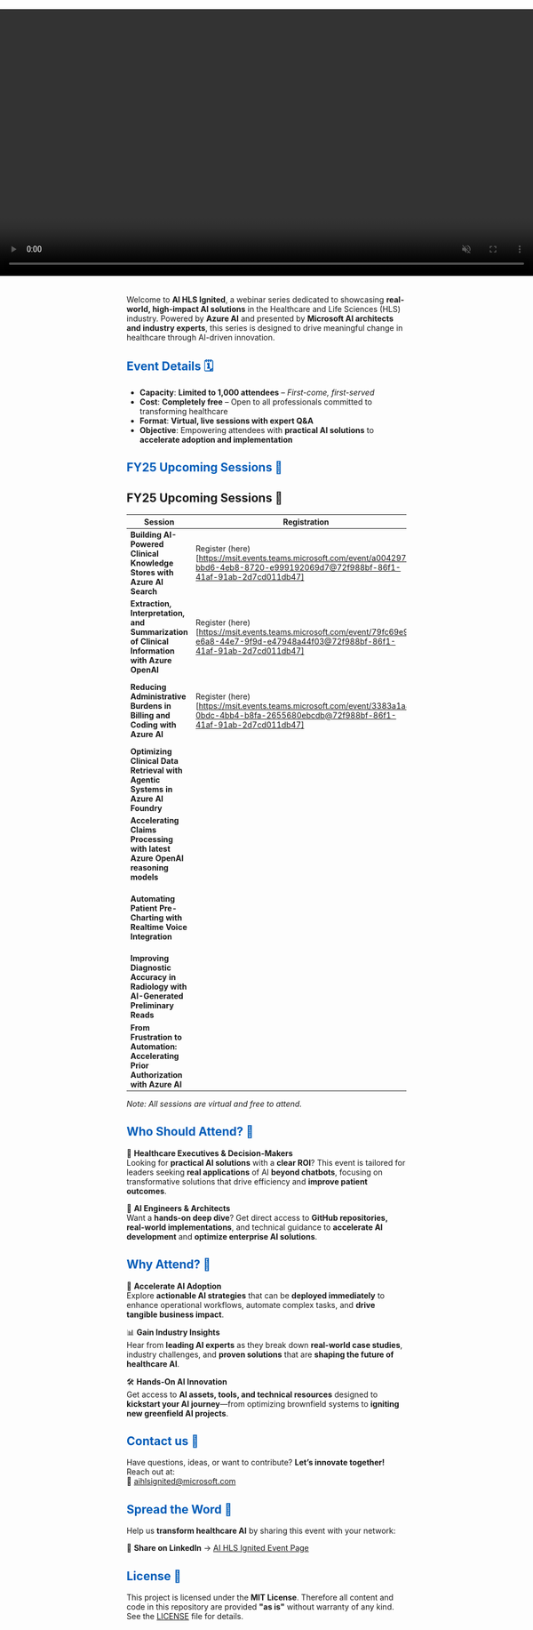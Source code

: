 <!-- Attempt to force the banner to span the entire browser width -->
<div style="
  position: relative;
  left: 50%;
  right: 50%;
  margin-left: -50vw;
  margin-right: -50vw;
  width: 100vw;
  max-width: 100vw;
  overflow: hidden;
  text-align: center;
">
  <video autoplay muted loop playsinline style="width:100%; height:auto;">
    <source src="assets/videos/AI_HLS_Ignited.mp4" type="video/mp4">
    <!-- Fallback image if video is not supported -->
    <img src="assets/images/AI_HLS_Ignited.jpg" alt="AI HLS Ignited Banner">
  </video>
</div>

<br>

Welcome to **AI HLS Ignited**, a webinar series dedicated to showcasing **real-world, high-impact AI solutions** in the Healthcare and Life Sciences (HLS) industry. Powered by **Azure AI** and presented by **Microsoft AI architects and industry experts**, this series is designed to drive meaningful change in healthcare through AI-driven innovation.

## <span style="color:#005cb8;">Event Details 🗓️</span>

- **Capacity**: **Limited to 1,000 attendees** – *First-come, first-served*  
- **Cost**: **Completely free** – Open to all professionals committed to transforming healthcare  
- **Format**: **Virtual, live sessions with expert Q&A**  
- **Objective**: Empowering attendees with **practical AI solutions** to **accelerate adoption and implementation**

## <span style="color:#005cb8;">FY25 Upcoming Sessions 📅</span>

## **FY25 Upcoming Sessions** 📅  

| **Session** | **Registration** | **Time** |
|-------------|------------------|----------|
| **Building AI-Powered Clinical Knowledge Stores with Azure AI Search** | Register (here)[https://msit.events.teams.microsoft.com/event/a0042974-bbd6-4eb8-8720-e999192069d7@72f988bf-86f1-41af-91ab-2d7cd011db47] | Friday, March 14th \| 11:00 AM – 12:00 PM PST \| 1:00 PM – 2:00 PM CT |
| **Extraction, Interpretation, and Summarization of Clinical Information with Azure OpenAI** | Register (here)[https://msit.events.teams.microsoft.com/event/79fc69e9-e6a8-44e7-9f9d-e47948a44f03@72f988bf-86f1-41af-91ab-2d7cd011db47] | Wednesday, March 26th \| 11:00 AM – 12:00 PM PST \| 1:00 PM – 2:00 PM CT |
| **Reducing Administrative Burdens in Billing and Coding with Azure AI** | Register (here)[https://msit.events.teams.microsoft.com/event/3383a1a8-0bdc-4bb4-b8fa-2655680ebcdb@72f988bf-86f1-41af-91ab-2d7cd011db47] | Wednesday, April 9th \| 11:00 AM – 12:00 PM PST \| 1:00 PM – 2:00 PM CT |
| **Optimizing Clinical Data Retrieval with Agentic Systems in Azure AI Foundry** |  | Wednesday, April 23rd \| 11:00 AM – 12:00 PM PST \| 1:00 PM – 2:00 PM CT |
| **Accelerating Claims Processing with latest Azure OpenAI reasoning models** |  | Wednesday, May 14th \| 11:00 AM – 12:00 PM PST \| 1:00 PM – 2:00 PM CT |
| **Automating Patient Pre-Charting with Realtime Voice Integration** |  | Wednesday, May 21st \| 11:00 AM – 12:00 PM PST \| 1:00 PM – 2:00 PM CT |
| **Improving Diagnostic Accuracy in Radiology with AI-Generated Preliminary Reads** |  | Wednesday, June 4th \| 11:00 AM – 12:00 PM PST \| 1:00 PM – 2:00 PM CT |
| **From Frustration to Automation: Accelerating Prior Authorization with Azure AI** |  | Wednesday, June 18th \| 11:00 AM – 12:00 PM PST \| 1:00 PM – 2:00 PM CT |

*Note: All sessions are virtual and free to attend.*

## <span style="color:#005cb8;">Who Should Attend? 🎯</span>

🔹 **Healthcare Executives & Decision-Makers**  
Looking for **practical AI solutions** with a **clear ROI**? This event is tailored for leaders seeking **real applications** of AI **beyond chatbots**, focusing on transformative solutions that drive efficiency and **improve patient outcomes**.

🔹 **AI Engineers & Architects**  
Want a **hands-on deep dive**? Get direct access to **GitHub repositories, real-world implementations**, and technical guidance to **accelerate AI development** and **optimize enterprise AI solutions**.

## <span style="color:#005cb8;">Why Attend? 🌟</span>

🚀 **Accelerate AI Adoption**  
Explore **actionable AI strategies** that can be **deployed immediately** to enhance operational workflows, automate complex tasks, and **drive tangible business impact**.

📊 **Gain Industry Insights**  
Hear from **leading AI experts** as they break down **real-world case studies**, industry challenges, and **proven solutions** that are **shaping the future of healthcare AI**.

🛠 **Hands-On AI Innovation**  
Get access to **AI assets, tools, and technical resources** designed to **kickstart your AI journey**—from optimizing brownfield systems to **igniting new greenfield AI projects**.

## <span style="color:#005cb8;">Contact us 🤝</span>

Have questions, ideas, or want to contribute? **Let’s innovate together!** Reach out at:  
📩 [aihlsignited@microsoft.com](mailto:aihlsignited@microsoft.com)  

## <span style="color:#005cb8;">Spread the Word 📣</span>

Help us **transform healthcare AI** by sharing this event with your network:

🔹 **Share on LinkedIn** → [AI HLS Ignited Event Page](https://www.linkedin.com/events/ai-hls-ignited)

## <span style="color:#005cb8;">License 📄</span>

This project is licensed under the **MIT License**. Therefore all content and code in this repository are provided **"as is"** without warranty of any kind. See the [LICENSE](LICENSE) file for details. 